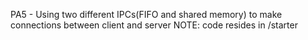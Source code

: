 PA5 - Using two different IPCs(FIFO and shared memory) to make connections between client and server
NOTE: code resides in /starter
